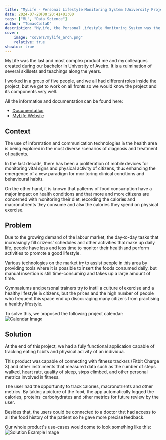 ```yaml
---
title: "MyLife - Personal Lifestyle Monitoring System (University Project)"
date: 2024-07-20T00:20:41+01:00
tags: ["ML", "Data Science"]
author: "TomasCostaK"
description: "MyLife, the Personal Lifestyle Monitoring System was the final project for the bachelor's degree in Computer Science."
cover:
    image: "covers/mylife_arch.png"
    relative: true
showtoc: true
---
```

MyLife was the last and most complex product me and my colleagues created during our bachelor in University of Aveiro. It is a culmination of several skillsets and teachings along the years.

I worked in a group of five people, and we all had different roles inside the project, but we got to work on all fronts so we would know the project and its components very well.

All the information and documentation can be found here: 
 - [Documentation](https://gitlab.com/my-life-ua/mylife)
 - [MyLife Website](https://my-life-ua.gitlab.io/)

## Context

The use of information and communication technologies in the health area is being explored in the most diverse scenarios of diagnosis and treatment of patients.

In the last decade, there has been a proliferation of mobile devices for monitoring vital signs and physical activity of citizens, thus enhancing the emergence of a new paradigm for monitoring clinical conditions and behavioural habits.

On the other hand, it is known that patterns of food consumption have a major impact on health conditions and that more and more citizens are concerned with monitoring their diet, recording the calories and macronutrients they consume and also the calories they spend on physical exercise.

## Problem

Due to the growing demand of the labour market, the day-to-day tasks that increasingly fill citizens' schedules and other activities that make up daily life, people have less and less time to monitor their health and perform activities to promote a good lifestyle.

Various technologies on the market try to assist people in this area by providing tools where it is possible to insert the foods consumed daily, but manual insertion is still time-consuming and takes up a large amount of time.

Gymnasiums and personal trainers try to instil a culture of exercise and a healthy lifestyle in citizens, but the prices and the high number of people who frequent this space end up discouraging many citizens from practising a healthy lifestyle.

To solve this, we proposed the following project calendar:
![Calendar Image](../images/mylife_calendar.png)


## Solution

At the end of this project, we had a fully functional application capable of tracking eating habits and physical activity of an individual.

This product was capable of connecting with fitness trackers (Fitbit Charge 3) and other instruments that measured data such as the number of steps walked, heart rate, quality of sleep, steps climbed, and other personal metrics involved in fitness.

The user had the opportunity to track calories, macronutrients and other metrics. By taking a picture of the food, the app automatically logged the calories, proteins, carbohydrates and other metrics for future review by the user.

Besides that, the users could be connected to a doctor that had access to all the food history of the patient so he gave more precise feedback.

Our whole product's use-cases would come to look something like this:
![Solution Example Image](../images/mylife_solution.png)
